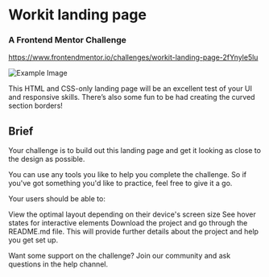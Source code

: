 # Workit landing page

### A Frontend Mentor Challenge

https://www.frontendmentor.io/challenges/workit-landing-page-2fYnyle5lu

![Example Image](https://res.cloudinary.com/dz209s6jk/image/upload/f_auto,q_auto,w_700/Challenges/dipoauyeugmgrbbc3g8f.jpg)

This HTML and CSS-only landing page will be an excellent test of your UI and responsive skills. There’s also some fun to be had creating the curved section borders!

## Brief

Your challenge is to build out this landing page and get it looking as close to the design as possible.

You can use any tools you like to help you complete the challenge. So if you've got something you'd like to practice, feel free to give it a go.

Your users should be able to:

View the optimal layout depending on their device's screen size
See hover states for interactive elements
Download the project and go through the README.md file. This will provide further details about the project and help you get set up.

Want some support on the challenge? Join our community and ask questions in the help channel.
